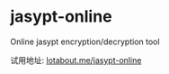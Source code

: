 # jasypt-online
Online jasypt encryption/decryption tool

试用地址: [lotabout.me/jasypt-online](https://lotabout.me/jasypt-online/)
